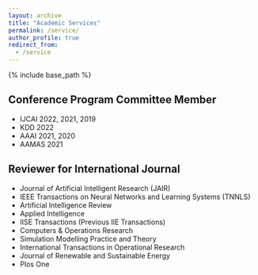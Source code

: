 ```yaml
---
layout: archive
title: "Academic Services"
permalink: /service/
author_profile: true
redirect_from:
  - /service
---
```


{% include base_path %}

Conference Program Committee Member
------
* IJCAI 2022, 2021, 2019
* KDD 2022
* AAAI 2021, 2020
* AAMAS 2021

Reviewer for International Journal
------
* Journal of Artificial Intelligent Research (JAIR)
* IEEE Transactions on Neural Networks and Learning Systems (TNNLS)
* Artificial Intelligence Review
* Applied Intelligence
* IISE Transactions (Previous IIE Transactions)
* Computers & Operations Research
* Simulation Modelling Practice and Theory
* International Transactions in Operational Research
* Journal of Renewable and Sustainable Energy
* Plos One
